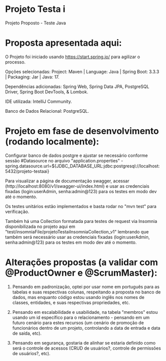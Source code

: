 # Projeto Testa i
Projeto Proposto - Teste Java

# Proposta apresentada aqui:
O Projeto foi iniciado usando https://start.spring.io/ para agilizar o processo.

  Opções selecionadas: Project: Maven | Language: Java | Spring Boot: 3.3.3 | Packaging: Jar | Java: 17.

  Dependências adicionadas: Spring Web, Spring Data JPA, PostgreSQL Driver, Spring Boot DevTools, & Lombok.
  
  IDE utilizada: IntelliJ Community.

  Banco de Dados Relacional: PostgreSQL.

# Projeto em fase de desenvolvimento (rodando localmente):
  Configurar banco de dados postgre e ajustar se necessário conforme sessão #Datasource no arquivo
  "application.properties" - spring.datasource.url=${JDBC_DATABASE_URL:jdbc:postgresql://localhost:5432/projeto-testaai}
  
  Para visualizar a página de documentação swagger, acessar (http://localhost:8080/v1/swagger-ui/index.html) e
  usar as credenciais fixadas (login:userAdmin, senha:admin@123) para os testes em modo dev até o momento.

  Os testes unitários estão implementados e basta rodar no "mvn test" para verificação.

  Também há uma Collection formatada para testes de request via Insomnia disponibilizada no projeto aqui em 
  "test/insomniaFile/projetoTestaiInsomniaCollection_v1" lembrando que também será necessário usar as credenciais
  fixadas (login:userAdmin, senha:admin@123) para os testes em modo dev até o momento.

# Alterações propostas (a validar com @ProductOwner e @ScrumMaster):
1) Pensando em padronização, optei por usar nome em português
para as tabelas e suas respectivas colunas, respeitando a proposta no banco de dados, mas
enquanto código estou usando inglês nos nomes de classes, entidades,
e suas respectivas propriedades, etc.


2) Pensando em escalabilidade e usabilidade, na tabela "membros" estou usando um id específico para
o relacionamento - pensando em um futuro cenário para estes recursos (um cenário
de promoção de funcionários dentro de um projeto, controlando a data de entrada e
data de saída, etc).


3) Pensando em segurança, gostaria de alinhar se estaria definido como será o controle de
acessos (CRUD de usuários?, controle de permissões de usuários?, etc).